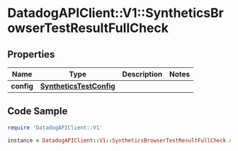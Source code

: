# DatadogAPIClient::V1::SyntheticsBrowserTestResultFullCheck

## Properties

Name | Type | Description | Notes
------------ | ------------- | ------------- | -------------
**config** | [**SyntheticsTestConfig**](SyntheticsTestConfig.md) |  | 

## Code Sample

```ruby
require 'DatadogAPIClient::V1'

instance = DatadogAPIClient::V1::SyntheticsBrowserTestResultFullCheck.new(config: null)
```


